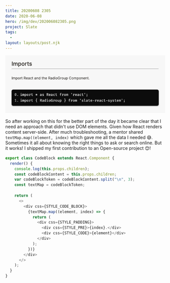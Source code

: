 ```yaml
---
title: 20200608 2305
date: 2020-06-08
hero: /img/dev/202006082305.png
project: Slate
tags:
  -
layout: layouts/post.njk
---
```


![WIP Screenshot from 202006082305](/img/dev/202006082305.png)

So after working on this for the better part of the day it became clear that I need an approach that didn't use DOM elements. Given how React renders content server-side. After much troubleshooting, a mentor shared `textMap.map((element, index)` which gave me all the data I needed 😅. Sometimes it all about knowing the right things to ask or search online. But it works! I shipped my first contribution to an Open-source project 😊!

```javascript
export class CodeBlock extends React.Component {
  render() {
    console.log(this.props.children);
    const codeBlockContent = this.props.children;
    var codeBlockToken = codeBlockContent.split("\n", 3);
    const textMap = codeBlockToken;

    return (
      <>
        <div css={STYLE_CODE_BLOCK}>
          {textMap.map((element, index) => {
            return (
              <div css={STYLE_PADDING}>
                <div css={STYLE_PRE}>{index}.</div>
                <div css={STYLE_CODE}>{element}</div>
              </div>
            );
          })}
        </div>
      </>
    );
  }
}
```
